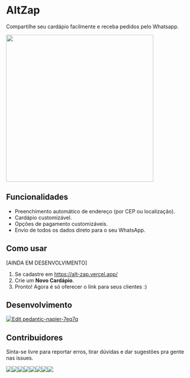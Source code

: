 # AltZap

Compartilhe seu cardápio facilmente e receba pedidos pelo Whatsapp.

<img src="https://user-images.githubusercontent.com/18706156/85962309-7b15bd80-b986-11ea-8297-bc0a8c19f298.png" width="400" />

## Funcionalidades

- Preenchimento automático de endereço (por CEP ou localização).
- Cardápio customizável.
- Opções de pagamento customizáveis.
- Envio de todos os dados direto para o seu WhatsApp.

## Como usar

[AINDA EM DESENVOLVIMENTO]

1. Se cadastre em https://alt-zap.vercel.app/
2. Crie um **Novo Cardápio**.
3. Pronto! Agora é só oferecer o link para seus clientes :)

## Desenvolvimento

[![Edit pedantic-napier-7eq7q](https://codesandbox.io/static/img/play-codesandbox.svg)](https://codesandbox.io/s/github/lucis/alt-zap)

## Contribuidores

Sinta-se livre para reportar erros, tirar dúvidas e dar sugestões pra gente nas issues.

[![](https://sourcerer.io/fame/pedroespindula/lucis/alt-zap/images/0)](https://sourcerer.io/fame/pedroespindula/lucis/alt-zap/links/0)[![](https://sourcerer.io/fame/pedroespindula/lucis/alt-zap/images/1)](https://sourcerer.io/fame/pedroespindula/lucis/alt-zap/links/1)[![](https://sourcerer.io/fame/pedroespindula/lucis/alt-zap/images/2)](https://sourcerer.io/fame/pedroespindula/lucis/alt-zap/links/2)[![](https://sourcerer.io/fame/pedroespindula/lucis/alt-zap/images/3)](https://sourcerer.io/fame/pedroespindula/lucis/alt-zap/links/3)[![](https://sourcerer.io/fame/pedroespindula/lucis/alt-zap/images/4)](https://sourcerer.io/fame/pedroespindula/lucis/alt-zap/links/4)[![](https://sourcerer.io/fame/pedroespindula/lucis/alt-zap/images/5)](https://sourcerer.io/fame/pedroespindula/lucis/alt-zap/links/5)[![](https://sourcerer.io/fame/pedroespindula/lucis/alt-zap/images/6)](https://sourcerer.io/fame/pedroespindula/lucis/alt-zap/links/6)[![](https://sourcerer.io/fame/pedroespindula/lucis/alt-zap/images/7)](https://sourcerer.io/fame/pedroespindula/lucis/alt-zap/links/7)

